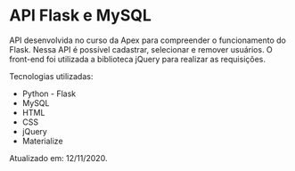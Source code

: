 <h1>API Flask e MySQL</h1>

<p>API desenvolvida no curso da Apex para compreender o funcionamento do Flask. Nessa API é possível cadastrar, selecionar e remover usuários. O front-end foi utilizada a biblioteca jQuery para realizar as requisiçôes.</p>

<p>Tecnologias utilizadas:</p>

<ul>
   <li>Python - Flask</li>
   <li>MySQL</li>
   <li>HTML</li>
   <li>CSS</li>
   <li>jQuery</li>
   <li>Materialize</li>
</ul>

<p>Atualizado em: 12/11/2020.</p>